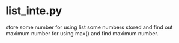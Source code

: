 # list_inte.py
store some number for using list
some numbers stored and find out maximum number for using max() and find maximum number.
